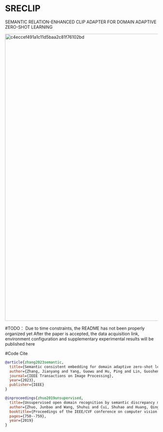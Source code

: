 # SRECLIP
SEMANTIC RELATION-ENHANCED CLIP ADAPTER FOR DOMAIN ADAPTIVE ZERO-SHOT LEARNING

<img width="2085" height="947" alt="c4eccef491a1c11d5baa2c81f76102bd" src="https://github.com/user-attachments/assets/9094e246-b1e6-49da-9c65-b670e4d1a6d0" />


#TODO：
Due to time constraints, the README has not been properly organized yet
After the paper is accepted, the data acquisition link, environment configuration and supplementary experimental results will be published here




#Code Cite
```bibtex
@article{zhang2023semantic,
  title={Semantic consistent embedding for domain adaptive zero-shot learning},
  author={Zhang, Jianyang and Yang, Guowu and Hu, Ping and Lin, Guosheng and Lv, Fengmao},
  journal={IEEE Transactions on Image Processing},
  year={2023},
  publisher={IEEE}
}
```
```bibtex
@inproceedings{zhuo2019unsupervised,
  title={Unsupervised open domain recognition by semantic discrepancy minimization},
  author={Zhuo, Junbao and Wang, Shuhui and Cui, Shuhao and Huang, Qingming},
  booktitle={Proceedings of the IEEE/CVF conference on computer vision and pattern recognition},
  pages={750--759},
  year={2019}
}
```
